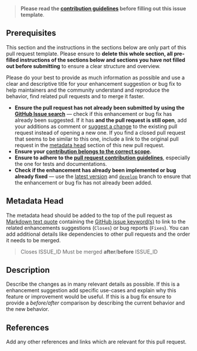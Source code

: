 <!-- Click on the "Preview" tab to render the instructions in a more readable format -->

> **Please read the [contribution guidelines](https://github.com/arcticicestudio/styleguide-javascript/blob/develop/CONTRIBUTING.md) before filling out this issue template**.

## Prerequisites

This section and the instructions in the sections below are only part of this pull request template. Please ensure to **delete this whole section, all pre-filled instructions of the sections below and sections you have not filled out before submitting** to ensure a clear structure and overview.

Please do your best to provide as much information as possible and use a clear and descriptive title for your enhancement suggestion or bug fix to help maintainers and the community understand and reproduce the behavior, find related pull requests and to merge it faster.

- **Ensure the pull request has not already been submitted by using the [GitHub Issue search](https://github.com/arcticicestudio/styleguide-javascript/issues)** — check if this enhancement or bug fix has already been suggested. If it has **and the pull request is still open**, add your additions as comment or [suggest a change](https://help.github.com/articles/incorporating-feedback-in-your-pull-request/#applying-a-suggested-change) to the existing pull request instead of opening a new one. If you find a closed pull request that seems to be similar to this one, include a link to the original pull request in the [metadata head](#metadata-head) section of this new pull request.
- **Ensure your [contribution belongs to the correct scope](https://github.com/arcticicestudio/styleguide-javascript/blob/develop/CONTRIBUTING.md#contribution-scope).**
- **Ensure to adhere to the [pull request contribution guidelines](https://github.com/arcticicestudio/styleguide-javascript/blob/develop/CONTRIBUTING.md#pull-requests)**, especially the one for tests and documentations.
- **Check if the enhancement has already been implemented or bug already fixed** — use the [latest version](https://github.com/arcticicestudio/styleguide-javascript/releases/latest) and [`develop`](https://github.com/arcticicestudio/styleguide-javascript/tree/develop) branch to ensure that the enhancement or bug fix has not already been added.

## Metadata Head

The metadata head should be added to the top of the pull request as [Markdown text quote](https://help.github.com/articles/basic-writing-and-formatting-syntax) containing the [GitHub issue keyword(s)](https://help.github.com/articles/closing-issues-using-keywords) to link to the related enhancements suggestions (`Closes`) or bug reports (`Fixes`). You can add additional details like dependencies to other pull requests and the order it needs to be merged.

> Closes ISSUE_ID
> Must be merged **after**/**before** ISSUE_ID

## Description

Describe the changes as in many relevant details as possible. If this is a enhancement suggestion add specific use-cases and explain why this feature or improvement would be useful. If this is a bug fix ensure to provide a _before/after_ comparison by describing the current behavior and the new behavior.

## References

Add any other references and links which are relevant for this pull request.
